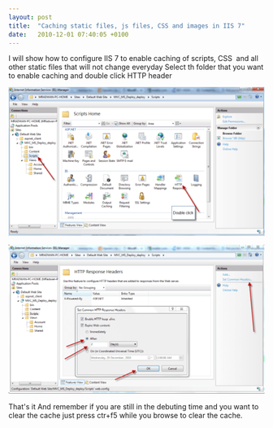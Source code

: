```yaml
---
layout: post
title:  "Caching static files, js files, CSS and images in IIS 7"
date:   2010-12-01 07:40:05 +0100
---
```


I will show how to configure IIS 7 to enable caching of scripts, CSS  and all other static files that will not change everyday Select th folder that you want to enable caching and double click HTTP header

![HTTPResponseHeader](/assets/images/2010/12/HTTPResponseHeader.png)

![Enable Caching](/assets/images/2010/12/SetExpireDate.png)

That\'s it And remember if you are still in the debuting time and you want to clear the cache just press ctr+f5 while you browse to clear the cache.

